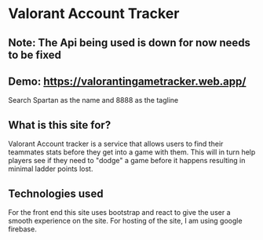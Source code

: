 # Valorant Account Tracker
## Note: The Api being used is down for now needs to be fixed
## Demo: https://valorantingametracker.web.app/
Search Spartan as the name and 8888 as the tagline
## What is this site for?
Valorant Account tracker is a service that allows users to find their teammates stats before they get into a game with them. This will in turn help players see if they need to "dodge" a game before it happens resulting in minimal ladder points lost.

## Technologies used
For the front end this site uses bootstrap and react to give the user a smooth experience on the site. For hosting of the site, I am using google firebase.
